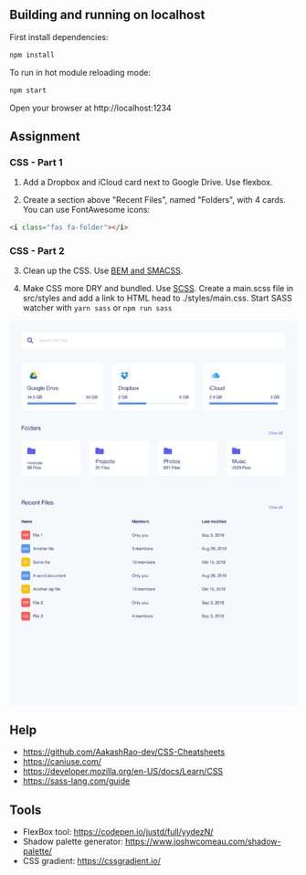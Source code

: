 ## Building and running on localhost

First install dependencies:

```sh
npm install
```

To run in hot module reloading mode:

```sh
npm start
```

Open your browser at http://localhost:1234

## Assignment

### CSS - Part 1

1. Add a Dropbox and iCloud card next to Google Drive. Use flexbox.

2. Create a section above "Recent Files", named "Folders", with 4 cards. You can use FontAwesome icons:
```html
<i class="fas fa-folder"></i>
```

### CSS - Part 2

3. Clean up the CSS. Use [BEM and SMACSS](./CleanCSS.md).

4. Make CSS more DRY and bundled. Use [SCSS](https://sass-lang.com/guide). Create a main.scss file in src/styles and add a link to HTML head to ./styles/main.css. Start SASS watcher with `yarn sass` or `npm run sass`

![result](result.png)

## Help

- https://github.com/AakashRao-dev/CSS-Cheatsheets
- https://caniuse.com/
- https://developer.mozilla.org/en-US/docs/Learn/CSS
- https://sass-lang.com/guide

## Tools

- FlexBox tool: https://codepen.io/justd/full/yydezN/
- Shadow palette generator: https://www.joshwcomeau.com/shadow-palette/
- CSS gradient: https://cssgradient.io/